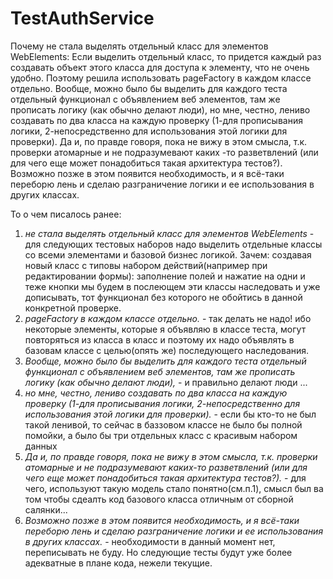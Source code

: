 # TestAuthService
Почему не стала выделять отдельный класс для элементов WebElements:
Если выделить отдельный класс, то придется каждый раз создавать объект этого класса для доступа к элементу, что не очень удобно. 
Поэтому решила использовать pageFactory в каждом классе отдельно. 
Вообще, можно было бы выделить для каждого теста отдельный функционал с объявлением веб элементов, там же прописать логику (как обычно делают люди),
но мне, честно, лениво создавать по два класса на каждую проверку (1-для прописывания логики, 2-непосредственно для использования этой логики для проверки).
Да и, по правде говоря, пока не вижу в этом смысла, т.к. проверки атомарные и не подразумевают каких -то разветвлений (или для чего еще может понадобиться такая архитектура тестов?).
Возможно позже в этом появится необходимость, и я всё-таки переборю лень и сделаю разграничение логики и ее использования в других классах.

То о чем писалось ранее: 
1) *не стала выделять отдельный класс для элементов WebElements* - для следующих тестовых наборов надо выделить отдельные классы со всеми элементами и базовой бизнес логикой. 
Зачем: создавая новый класс с типовы набором действий(например при редактировании формы): заполнение полей и нажатие на одни и теже   кнопки мы будем в послеющем эти классы наследовать и уже дописывать, тот функционал без которого не обойтись в данной конкретной проверке.
2) *pageFactory в каждом классе отдельно.* - так делать не надо! ибо некоторые элементы, которые я объявляю в классе теста, могут повторяться из класса в класс и поэтому их надо объявлять в базовам классе с целью(опять же) последующего наследования.
3) *Вообще, можно было бы выделить для каждого теста отдельный функционал с объявлением веб элементов, там же прописать логику (как обычно делают люди),* - и правильно делают люди ...
4) *но мне, честно, лениво создавать по два класса на каждую проверку (1-для прописывания логики, 2-непосредственно для использования этой логики для проверки).* - если бы кто-то не был такой ленивой, то сейчас в баззовом классе не было бы полной помойки, а было бы три отдельных класс с красивым набором данных
5) *Да и, по правде говоря, пока не вижу в этом смысла, т.к. проверки атомарные и не подразумевают каких-то разветвлений (или для чего еще может понадобиться такая архитектура тестов?).* - для чего, используют такую модель стало понятно(см.п.1), смысл был ва том чтобы сдеалть код базового класса отличным от сборной салянки...
6) *Возможно позже в этом появится необходимость, и я всё-таки переборю лень и сделаю разграничение логики и ее использования в других классах.* - необходимости в данный момент нет, переписывать не буду. Но следующие тесты будут уже более адекватные в плане кода, нежели текущие. 
